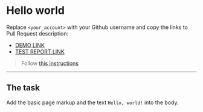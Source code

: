 # Hello world
Replace `<your_account>` with your Github username and copy the links to Pull Request description:
- [DEMO LINK](https://iamloren.github.io/layout_hello-world/)
- [TEST REPORT LINK](https://iamloren.github.io/layout_hello-world/report/html_report/)

> Follow [this instructions](https://mate-academy.github.io/layout_task-guideline/#how-to-solve-the-layout-tasks-on-github)
___

## The task 
Add the basic page markup and the text `Hello, world!` into the body.
